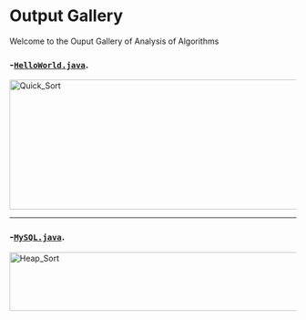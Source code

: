 # Output Gallery

Welcome to the Ouput Gallery of Analysis of Algorithms

### -[`HelloWorld.java`](HelloWorld.java).

<img width="893" height="228" alt="Quick_Sort" src="https://github.com/user-attachments/assets/003b831b-92ae-4efe-841b-0d81d505ceb5" />

---
### -[`MySQL.java`](MySQL.java).

<img width="905" height="103" alt="Heap_Sort" src="https://github.com/user-attachments/assets/c91510bf-d174-4bc1-ab2b-7b9a2b641757" />
